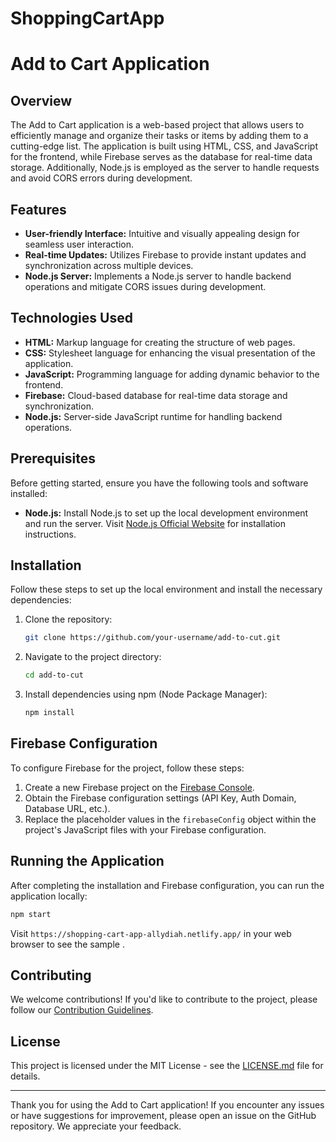 # ShoppingCartApp


# Add to Cart Application

## Overview

The Add to Cart application is a web-based project that allows users to efficiently manage and organize their tasks or items by adding them to a cutting-edge list. The application is built using HTML, CSS, and JavaScript for the frontend, while Firebase serves as the database for real-time data storage. Additionally, Node.js is employed as the server to handle requests and avoid CORS errors during development.

## Features

- **User-friendly Interface:** Intuitive and visually appealing design for seamless user interaction.
- **Real-time Updates:** Utilizes Firebase to provide instant updates and synchronization across multiple devices.
- **Node.js Server:** Implements a Node.js server to handle backend operations and mitigate CORS issues during development.

## Technologies Used

- **HTML:** Markup language for creating the structure of web pages.
- **CSS:** Stylesheet language for enhancing the visual presentation of the application.
- **JavaScript:** Programming language for adding dynamic behavior to the frontend.
- **Firebase:** Cloud-based database for real-time data storage and synchronization.
- **Node.js:** Server-side JavaScript runtime for handling backend operations.

## Prerequisites

Before getting started, ensure you have the following tools and software installed:

- **Node.js:** Install Node.js to set up the local development environment and run the server. Visit [Node.js Official Website](https://nodejs.org/) for installation instructions.

## Installation

Follow these steps to set up the local environment and install the necessary dependencies:

1. Clone the repository:

   ```bash
   git clone https://github.com/your-username/add-to-cut.git
   ```

2. Navigate to the project directory:

   ```bash
   cd add-to-cut
   ```

3. Install dependencies using npm (Node Package Manager):

   ```bash
   npm install
   ```

## Firebase Configuration

To configure Firebase for the project, follow these steps:

1. Create a new Firebase project on the [Firebase Console](https://console.firebase.google.com/).
2. Obtain the Firebase configuration settings (API Key, Auth Domain, Database URL, etc.).
3. Replace the placeholder values in the `firebaseConfig` object within the project's JavaScript files with your Firebase configuration.

## Running the Application

After completing the installation and Firebase configuration, you can run the application locally:

```bash
npm start
```

Visit `https://shopping-cart-app-allydiah.netlify.app/` in your web browser to see the sample .

## Contributing

We welcome contributions! If you'd like to contribute to the project, please follow our [Contribution Guidelines](CONTRIBUTING.md).


## License

This project is licensed under the MIT License - see the [LICENSE.md](LICENSE.md) file for details.

---

Thank you for using the Add to Cart application! If you encounter any issues or have suggestions for improvement, please open an issue on the GitHub repository. We appreciate your feedback.
